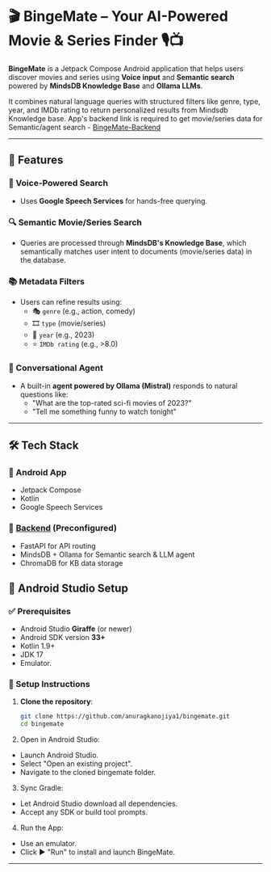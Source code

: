 # 🎬 BingeMate – Your AI-Powered Movie & Series Finder 🎙️📺

**BingeMate** is a Jetpack Compose Android application that helps users discover movies and series using **Voice input** and **Semantic search** powered by **MindsDB Knowledge Base** and **Ollama LLMs**.

It combines natural language queries with structured filters like genre, type, year, and IMDb rating to return personalized results from Mindsdb Knowledge base.
App's backend link is required to get movie/series data for Semantic/agent search - [BingeMate-Backend](https://github.com/anuragkanojiya1/BingeMate-Backend)

---

## 🚀 Features

### 🎤 Voice-Powered Search
- Uses **Google Speech Services** for hands-free querying.

### 🔍 Semantic Movie/Series Search
- Queries are processed through **MindsDB's Knowledge Base**, which semantically matches user intent to documents (movie/series data) in the database.

### 📚 Metadata Filters
- Users can refine results using:
  - 🎭 `genre` (e.g., action, comedy)
  - 🎞️ `type` (movie/series)
  - 📅 `year` (e.g., 2023)
  - ⭐ `IMDb rating` (e.g., >8.0)

### 🤖 Conversational Agent
- A built-in **agent powered by Ollama (Mistral)** responds to natural questions like:
  - "What are the top-rated sci-fi movies of 2023?"
  - "Tell me something funny to watch tonight"

---

## 🛠️ Tech Stack

### 📱 Android App
- Jetpack Compose
- Kotlin
- Google Speech Services

### 🧠 [Backend](https://github.com/anuragkanojiya1/BingeMate-Backend) (Preconfigured)
- FastAPI for API routing
- MindsDB + Ollama for Semantic search & LLM agent
- ChromaDB for KB data storage

## 📲 Android Studio Setup

### ✅ Prerequisites

- Android Studio **Giraffe** (or newer)
- Android SDK version **33+**
- Kotlin 1.9+
- JDK 17
- Emulator.

### 🔧 Setup Instructions

1. **Clone the repository**:

   ```bash
   git clone https://github.com/anuragkanojiya1/bingemate.git
   cd bingemate
   ```

2. Open in Android Studio:
- Launch Android Studio.
- Select "Open an existing project".
- Navigate to the cloned bingemate folder.

3. Sync Gradle:
- Let Android Studio download all dependencies.
- Accept any SDK or build tool prompts.

4. Run the App:
- Use an emulator.
- Click ▶️ "Run" to install and launch BingeMate.


---

